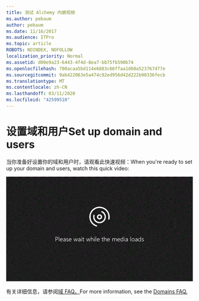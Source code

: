 ```yaml
---
title: 测试 Alchemy 内嵌视频
ms.author: pebaum
author: pebaum
ms.date: 11/16/2017
ms.audience: ITPro
ms.topic: article
ROBOTS: NOINDEX, NOFOLLOW
localization_priority: Normal
ms.assetid: d00e9a23-6443-4f4d-8ea7-bb75fb590b74
ms.openlocfilehash: 700acaa5bd114e6883c66ffaa1d60a523767d77e
ms.sourcegitcommit: 9ab422063e5a474c92ed956d42d222b90336fecb
ms.translationtype: MT
ms.contentlocale: zh-CN
ms.lasthandoff: 03/11/2020
ms.locfileid: "42599510"
---
```

# <a name="set-up-domain-and-users"></a><span data-ttu-id="460c3-102">设置域和用户</span><span class="sxs-lookup"><span data-stu-id="460c3-102">Set up domain and users</span></span>

<span data-ttu-id="460c3-103">当你准备好设置你的域和用户时，请观看此快速视频：</span><span class="sxs-lookup"><span data-stu-id="460c3-103">When you're ready to set up your domain and users, watch this quick video:</span></span>
  
![您的浏览器不支持视频。](media/MSN_Video_Widget.gif)
  
<span data-ttu-id="460c3-106">有关详细信息，请参阅[域 FAQ。](https://docs.microsoft.com/office365/admin/setup/domains-faq)</span><span class="sxs-lookup"><span data-stu-id="460c3-106">For more information, see the [Domains FAQ.](https://docs.microsoft.com/office365/admin/setup/domains-faq)</span></span>